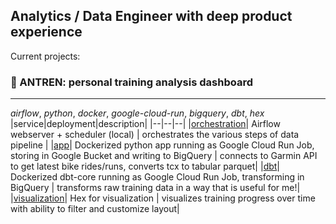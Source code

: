 ## Analytics / Data Engineer with deep product experience

Current projects: 

### 🚴 ANTREN: personal training analysis dashboard
---
_airflow_, _python_, _docker_, _google-cloud-run_, _bigquery_, _dbt_, _hex_
|service|deployment|description|
|--|--|--|
|[orchestration](https://github.com/alhankeser/antren-orchestration)| Airflow webserver + scheduler (local) | orchestrates the various steps of data pipeline |
|[app](https://github.com/alhankeser/antren-app)| Dockerized python app running as Google Cloud Run Job, storing in Google Bucket and writing to BigQuery | connects to Garmin API to get latest bike rides/runs, converts tcx to tabular parquet|
|[dbt](https://github.com/alhankeser/antren-dbt)| Dockerized dbt-core running as Google Cloud Run Job, transforming in BigQuery | transforms raw training data in a way that is useful for me!|
|[visualization](https://app.hex.tech/9b032bbe-faf6-4719-b6ca-02275f682e4a/app/e100d6f5-7720-4cc1-942c-b3127bb15588/latest)| Hex for visualization | visualizes training progress over time with ability to filter and customize layout|

